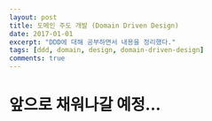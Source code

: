 ```yaml
---
layout: post
title: 도메인 주도 개발 (Domain Driven Design)
date: 2017-01-01
excerpt: "DDD에 대해 공부하면서 내용을 정리했다."
tags: [ddd, domain, design, domain-driven-design]
comments: true
---
```


# 앞으로 채워나갈 예정...